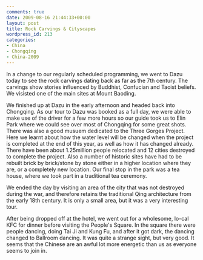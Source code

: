 ```yaml
---
comments: true
date: 2009-08-16 21:44:33+00:00
layout: post
title: Rock Carvings & Cityscapes
wordpress_id: 213
categories:
- China
- Chongqing
- China-2009
---
```


In a change to our regularly scheduled programming, we went to Dazu today to see the rock carvings dating back as far as the 7th century. The carvings show stories influenced by Buddhist, Confucian and Taoist beliefs. We visisted one of the main sites at Mount Baoding.



We finished up at Dazu in the early afternoon and headed back into Chongqing. As our tour to Dazu was booked as a full day, we were able to make use of the driver for a few more hours so our guide took us to Elin Park where we could see over most of Chongqing for some great shots. There was also a good musuem dedicated to the Three Gorges Project. Here we learnt about how the water level will be changed when the project is completed at the end of this year, as well as how it has changed already. There have been about 1.25million people relocated and 12 cities destroyed to complete the project. Also a number of historic sites have had to be rebuilt brick by brick/stone by stone either in a higher location where they are, or a completely new location. Our final stop in the park was a tea house, where we took part in a traditional tea ceremony.



We ended the day by visiting an area of the city that was not destroyed during the war, and therefore retains the traditional Qing architecture from the early 18th century. It is only a small area, but it was a very interesting tour.



After being dropped off at the hotel, we went out for a wholesome, lo-cal KFC for dinner before visiting the People's Square. In the square there were people dancing, doing Tai Ji and Kung Fu, and after it got dark, the dancing changed to Ballroom dancing. It was quite a strange sight, but very good. It seems that the Chinese are an awful lot more energetic than us as everyone seems to join in.

